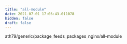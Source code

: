 ```yaml
---
title: "all-module"
date: 2021-07-01 17:03:43.011078
hidden: false
draft: false
---
```


ath79/generic/package_feeds_packages_nginx/all-module

